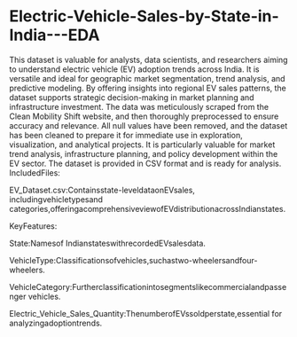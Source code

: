 # Electric-Vehicle-Sales-by-State-in-India---EDA
 This dataset is valuable for analysts, data scientists, and researchers aiming to  understand electric vehicle (EV) adoption trends across India. It is versatile and ideal  for geographic market segmentation, trend analysis, and predictive modeling. 
 By offering insights into regional EV sales patterns, the dataset supports strategic decision-making in market planning and infrastructure investment.
 The data was meticulously scraped from the Clean Mobility Shift website, and then thoroughly preprocessed to ensure accuracy and relevance. All null values have been
 removed, and the dataset has been cleaned to prepare it for immediate use in exploration, visualization, and analytical projects. It is particularly valuable for market trend analysis, infrastructure planning, and policy development within the EV sector.
 The dataset is provided in CSV format and is ready for analysis.
IncludedFiles:

 EV_Dataset.csv:Containsstate-leveldataonEVsales, includingvehicletypesand
 categories,offeringacomprehensiveviewofEVdistributionacrossIndianstates.
 
 KeyFeatures:

 State:Namesof IndianstateswithrecordedEVsalesdata.
 
 VehicleType:Classificationsofvehicles,suchastwo-wheelersandfour-wheelers.
 
 VehicleCategory:Furtherclassificationintosegmentslikecommercialandpassenger
 vehicles.
 
 Electric_Vehicle_Sales_Quantity:ThenumberofEVssoldperstate,essential for
 analyzingadoptiontrends.

